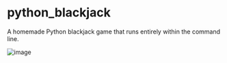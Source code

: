 # python_blackjack
  
A homemade Python blackjack game that runs entirely within the command line.
  

![image](https://user-images.githubusercontent.com/91632690/137196615-4d23b0db-9616-4429-a1b5-e7af8750e9ba.png)
